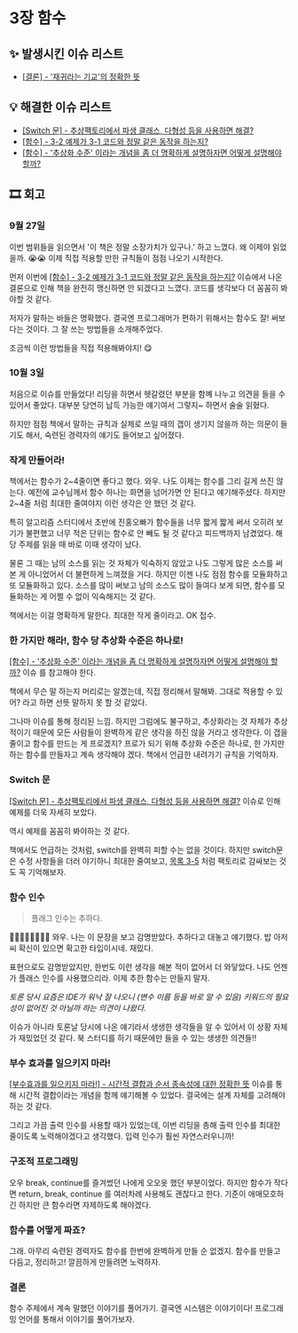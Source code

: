 # 3장 함수

## ✨ 발생시킨 이슈 리스트
- [[결론] - '재귀라는 기교'의 정확한 뜻](https://github.com/Eighteeen/CleanCode_Book_Study/issues/8)

## 💡 해결한 이슈 리스트
- [[Switch 문] - 추상팩토리에서 파생 클래스, 다형성 등을 사용하면 해결?](https://github.com/Eighteeen/CleanCode_Book_Study/issues/3)
- [[함수] - 3-2 예제가 3-1 코드와 정말 같은 동작을 하는지?](https://github.com/Eighteeen/CleanCode_Book_Study/issues/4)
- [[함수] - '추상화 수준' 이라는 개념을 좀 더 명확하게 설명하자면 어떻게 설명해야 할까?](https://github.com/Eighteeen/CleanCode_Book_Study/issues/5)

## 🎞 회고  

### 9월 27일
이번 범위들을 읽으면서 '이 책은 정말 소장가치가 있구나.' 하고 느꼈다. 왜 이제야 읽었을까. 😭😭
이제 직접 적용할 만한 규칙들이 점점 나오기 시작한다.

먼저 이번에 [[함수] - 3-2 예제가 3-1 코드와 정말 같은 동작을 하는지?](https://github.com/Eighteeen/CleanCode_Book_Study/issues/4) 이슈에서 나온 결론으로 인해 책을 완전히 맹신하면 안 되겠다고 느꼈다.
코드를 생각보다 더 꼼꼼히 봐야할 것 같다.

저자가 말하는 바들은 명확했다. 결국엔 프로그래머가 편하기 위해서는 함수도 잘! 써보다는 것이다.
그 잘 쓰는 방법들을 소개해주었다.

조금씩 이런 방법들을 직접 적용해봐야지! 😋

### 10월 3일
처음으로 이슈를 만들었다! 리딩을 하면서 헷갈렸던 부분을 함꼐 나누고 의견을 들을 수 있어서 좋았다.
대부분 당연히 납득 가능한 얘기여서 그렇지~ 하면서 술술 읽혔다.

하지만 점점 책에서 말하는 규칙과 실제로 쓰일 때의 갭이 생기지 않을까 하는 의문이 들기도 해서,
숙련된 경력자의 얘기도 들어보고 싶어졌다.

### 작게 만들어라!

책에서는 함수가 2~4줄이면 좋다고 했다. 와우.
나도 이제는 함수를 그리 길게 쓰진 않는다.
예전에 교수님께서 함수 하나는 화면을 넘어가면 안 된다고 얘기해주셨다.
하지만 2~4줄 처럼 최대한 줄여야지 이런 생각은 안 했던 것 같다.

특히 알고리즘 스터디에서 초반에 진홍오빠가 함수들을 너무 짧게 짧게 써서
오히려 보기가 불편했고 너무 적은 단위는 함수로 안 빼도 될 것 같다고 피드백까지 남겼었다.
해당 주제를 읽을 때 바로 이때 생각이 났다.

물론 그 때는 남의 소스를 읽는 것 자체가 익숙하지 않았고 나도 그렇게 많은 소스를 써 본 게 아니었어서 더 불편하게 느껴졌을 거다.
하지만 이젠 나도 점점 함수를 모듈화하고 또 모듈화하고 있다.
소스를 많이 써보고 남의 소스도 많이 들여다 보게 되면, 함수를 모듈화하는 게 어쩔 수 없이 익숙해지는 것 같다.

책에서는 이걸 명확하게 말한다. 최대한 작게 줄이라고. OK 접수.

### 한 가지만 해라!, 함수 당 추상화 수준은 하나로!
[[함수] - '추상화 수준' 이라는 개념을 좀 더 명확하게 설명하자면 어떻게 설명해야 할까?](https://github.com/Eighteeen/CleanCode_Book_Study/issues/5) 이슈 를 참고해야 한다.

책에서 무슨 말 하는지 머리로는 알겠는데, 직접 정리해서 말해봐. 그대로 적용할 수 있어? 라고 하면 선뜻 말하지 못 할 것 같았다.

그나마 이슈를 통해 정리된 느낌.
하지만 그럼에도 불구하고, 추상화라는 것 자체가 추상적이기 때문에 모든 사람들이 완벽하게 같은 생각을 하진 않을 거라고 생각한다.
이 갭을 줄이고 함수를 만드는 게 프로겠지? 프로가 되기 위해 추상화 수준은 하나로, 한 가지만 하는 함수를 만들자고 계속 생각해야 겠다.
책에서 언급한 내려가기 규칙을 기억하자.

### Switch 문

[[Switch 문] - 추상팩토리에서 파생 클래스, 다형성 등을 사용하면 해결?](https://github.com/Eighteeen/CleanCode_Book_Study/issues/3) 이슈로 인해 예제를 더욱 자세히 보았다.

역시 예제를 꼼꼼히 봐야하는 것 같다.

책에서도 언급하는 것처럼, switch를 완벽히 피할 수는 없을 것이다.
하지만 switch문은 수정 사항들을 더러 야기하니 최대한 줄여보고,
[목록 3-5](example3-5.java) 처럼 팩토리로 감싸보는 것도 꼭 기억해보자.

### 함수 인수
> 플래그 인수는 추하다.

🤩🤩👏🏻👏🏻👏🏻 와우. 나는 이 문장을 보고 감명받았다. 추하다고 대놓고 얘기했다. 밥 아저씨 확신이 있으면 확고한 타입이시네. 재밌다.

표현으로도 감명받았지만, 한번도 이런 생각을 해본 적이 없어서 더 와닿았다.
나도 언젠가 플래스 인수를 사용했으리라. 이제 추한 함수는 만들지 말자.

_토론 당시 요즘은 IDE가 워낙 잘 나오니 (변수 이름 등을 바로 알 수 있음) 키워드의 필요성이 없어진 것 아닐까 하는 의견이 나왔다._

이슈가 아니라 토론날 당시에 나온 얘기라서 생생한 생각들을 알 수 있어서 이 상황 자체가 재밌었던 것 같다. 북 스터디를 하기 때문에만 들을 수 있는 생생한 의견들!!

### 부수 효과를 일으키지 마라!
[[부수효과를 일으키지 마라!] - 시간적 결합과 순서 종속성에 대한 정확한 뜻](https://github.com/Eighteeen/CleanCode_Book_Study/issues/6) 이슈를 통해 시간적 결합이라는 개념을 함께 얘기해볼 수 있었다.
결국에는 설계 자체를 고려해야 하는 것 같다.

그리고 가끔 출력 인수를 사용할 때가 있었는데, 이번 리딩을 총해 출력 인수를 최대한 줄이도록 노력해야겠다고 생각했다.
입력 인수가 훨씬 자연스러우니까!

### 구조적 프로그래밍
오우 break, continue를 즐겨썼던 나에게 오오옷 했던 부분이었다.
하지만 함수가 작다면 return, break, continue 를 여러차례 사용해도 괜찮다고 한다.
기준이 애매모호하긴 하지만 큰 함수라면 자제하도록 해야겠다.

### 함수를 어떻게 짜죠?
그래. 아무리 숙련된 경력자도 함수를 한번에 완벽하게 만들 순 없겠지.
함수를 만들고 다듬고, 정리하고! 깔끔하게 만들려면 노력하자.


### 결론
함수 주제에서 계속 말했던 이야기를 풀어가기. 결국엔 시스템은 이야기이다!
프로그래밍 언어를 통해서 이야기를 풀어가보자.